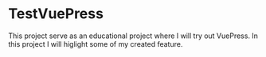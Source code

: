 # TestVuePress
This project serve as an educational project where I will try out VuePress. In this project I will higlight some of my created feature.
